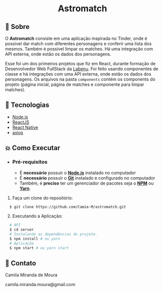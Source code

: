 <h1 align="center">
    Astromatch
</h1>

## :bookmark: Sobre

O **Astromatch** consiste em uma aplicação inspirada no Tinder, onde é possível dar match com diferentes personagens e conferir uma lista dos mesmos. Também é possível limpar os matches. Há uma integração com API externa, onde estão os dados dos personagens.

Esse foi um dos primeiros projetos que fiz em React, durante formação de Desenvolvedor Web FullStack da [Labenu](https://www.labenu.com.br/). Foi feito usando componentes de classe e há integrações com uma API externa, onde estão os dados dos personagens. Os arquivos na pasta `components` contém os components do projeto (página inicial, página de matches e componente para limpar matches).

## :rocket: Tecnologias

- [Node.js](https://nodejs.org/en/)
- [ReactJS](https://reactjs.org/)
- [React Native](http://facebook.github.io/react-native/)
- [axios](https://github.com/axios/axios)

## :boom: Como Executar

- ### **Pré-requisitos**

  - É **necessário** possuir o **[Node.js](https://nodejs.org/en/)** instalado no computador
  - É **necessário** possuir o **[Git](https://git-scm.com/)** instalado e configurado no computador
  - Também, é **preciso** ter um gerenciador de pacotes seja o **[NPM](https://www.npmjs.com/)** ou **[Yarn](https://yarnpkg.com/)**.
  
1. Faça um clone do repositório:

```sh
  $ git clone https://github.com/Camie-M/astromatch.git
```

2. Executando a Aplicação:

```sh
  # API
  $ cd server
  # Instalando as dependências do projeto.
  $ npm install # ou yarn
  # Aplicação
  $ npm start # ou yarn start
```

## :email: Contato

<p>Camila Miranda de Moura</p>
camila.miranda.moura@gmail.com
